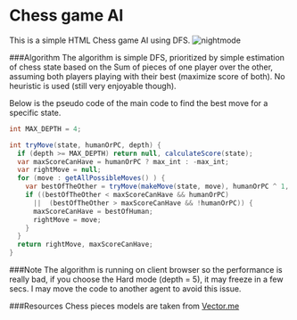 Chess game AI
===================

This is a simple HTML Chess game AI using DFS.
![nightmode](https://cloud.githubusercontent.com/assets/5102383/12218526/6a9299e4-b754-11e5-8e33-5bac48cb8300.png)

###Algorithm
The algorithm is simple DFS, prioritized by simple estimation of chess state based on the Sum of pieces of one player over the other, assuming both players playing with their best (maximize score of both). No heuristic is used (still very enjoyable though). 

Below is the pseudo code of the main code to find the best move for a specific state.

```csharp
int MAX_DEPTH = 4;

int tryMove(state, humanOrPC, depth) {
  if (depth >= MAX_DEPTH) return null, calculateScore(state);
  var maxScoreCanHave = humanOrPC ? max_int : -max_int;
  var rightMove = null;
  for (move : getAllPossibleMoves() ) {
    var bestOfTheOther = tryMove(makeMove(state, move), humanOrPC ^ 1, depth+1);
    if ((bestOfTheOther < maxScoreCanHave && humanOrPC)
      ||  (bestOfTheOther > maxScoreCanHave && !humanOrPC)) {
      maxScoreCanHave = bestOfHuman;
      rightMove = move;
    }
  }
  return rightMove, maxScoreCanHave;
}

```

###Note
The algorithm is running on client browser so the performance is really bad, if you choose the Hard mode (depth = 5), it may freeze in a few secs. I may move the code to another agent to avoid this issue.


###Resources
Chess pieces models are taken from [Vector.me](http://vector.me/browse/205295/chess_board_and_pieces)